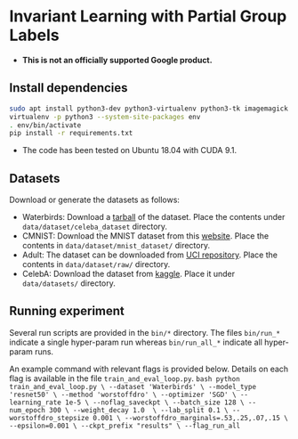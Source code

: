 # Invariant Learning with Partial Group Labels


-   **This is not an officially supported Google product.**

## Install dependencies

```bash
sudo apt install python3-dev python3-virtualenv python3-tk imagemagick
virtualenv -p python3 --system-site-packages env
. env/bin/activate
pip install -r requirements.txt
```

-   The code has been tested on Ubuntu 18.04 with CUDA 9.1.


## Datasets

Download or generate the datasets as follows:

-   Waterbirds: Download a [tarball](https://nlp.stanford.edu/data/dro/waterbird_complete95_forest2water2.tar.gz) of the dataset. Place the contents under `data/dataset/celeba_dataset` directory.
-   CMNIST: Download the MNIST dataset from this [website](http://yann.lecun.com/exdb/mnist/). Place the contents in `data/dataset/mnist_dataset/` directory.
-   Adult: The dataset can be downloaded from [UCI repository](https://archive.ics.uci.edu/ml/datasets/adult). Place the contents in `data/dataset/raw/` directory. 
-   CelebA: Download the dataset from [kaggle](https://www.kaggle.com/jessicali9530/celeba-dataset). Place it under `data/datasets/` directory.

## Running experiment
Several run scripts are provided in the `bin/*` directory. The files `bin/run_*` indicate a single hyper-param run whereas `bin/run_all_*` indicate all hyper-param runs. 

An example command with relevant flags is provided below. Details on each flag is available in the file `train_and_eval_loop.py`.
    ```bash
    python train_and_eval_loop.py \
       --dataset 'Waterbirds' \
       --model_type 'resnet50' \
       --method 'worstoffdro' \
       --optimizer 'SGD' \
       --learning_rate 1e-5 \
       --noflag_saveckpt \
       --batch_size 128 \
       --num_epoch 300 \
       --weight_decay 1.0  \
       --lab_split 0.1 \
       --worstoffdro_stepsize 0.001 \
       --worstoffdro_marginals=.53,.25,.07,.15 \
       --epsilon=0.001 \
       --ckpt_prefix "results" \
       --flag_run_all 
     ```

